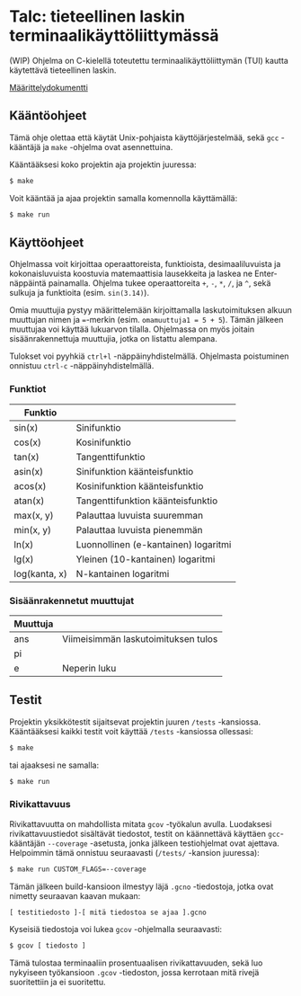 # Talc: tieteellinen laskin terminaalikäyttöliittymässä
(WIP) Ohjelma on C-kielellä toteutettu terminaalikäyttöliittymän (TUI) kautta käytettävä tieteellinen laskin. 

[Määrittelydokumentti](https://github.com/TatuLaras/talc/blob/master/docs/m%C3%A4%C3%A4rittely.md)

## Kääntöohjeet
Tämä ohje olettaa että käytät Unix-pohjaista käyttöjärjestelmää, sekä `gcc` -kääntäjä ja `make` -ohjelma ovat asennettuina. 

Kääntääksesi koko projektin aja projektin juuressa:
```bash
$ make
```

Voit kääntää ja ajaa projektin samalla komennolla käyttämällä:

```bash
$ make run
```


## Käyttöohjeet
Ohjelmassa voit kirjoittaa operaattoreista, funktioista, desimaaliluvuista ja kokonaisluvuista koostuvia matemaattisia lausekkeita ja laskea ne Enter-näppäintä painamalla.
Ohjelma tukee operaattoreita `+`, `-`, `*`, `/`, ja `^`, sekä sulkuja ja funktioita (esim. `sin(3.14)`).

Omia muuttujia pystyy määrittelemään kirjoittamalla laskutoimituksen alkuun muuttujan nimen ja `=`-merkin (esim. `omamuuttuja1 = 5 + 5`).
Tämän jälkeen muuttujaa voi käyttää lukuarvon tilalla.
Ohjelmassa on myös joitain sisäänrakennettuja muuttujia, jotka on listattu alempana.

Tulokset voi pyyhkiä `ctrl+l` -näppäinyhdistelmällä. Ohjelmasta poistuminen onnistuu `ctrl-c` -näppäinyhdistelmällä.

### Funktiot
| Funktio | |
| --- | --- |
| sin(x) | Sinifunktio |
| cos(x) | Kosinifunktio |
| tan(x) | Tangenttifunktio |
| asin(x) | Sinifunktion käänteisfunktio |
| acos(x) | Kosinifunktion käänteisfunktio |
| atan(x) | Tangenttifunktion käänteisfunktio |
| max(x, y) | Palauttaa luvuista suuremman |
| min(x, y) | Palauttaa luvuista pienemmän |
| ln(x) | Luonnollinen (e-kantainen) logaritmi |
| lg(x) | Yleinen (10-kantainen) logaritmi |
| log(kanta, x) | N-kantainen logaritmi |

### Sisäänrakennetut muuttujat

| Muuttuja | |
| --- | --- |
| ans | Viimeisimmän laskutoimituksen tulos |
| pi ||
| e | Neperin luku|

## Testit
Projektin yksikkötestit sijaitsevat projektin juuren `/tests` -kansiossa. Kääntääksesi kaikki testit voit käyttää `/tests` -kansiossa ollessasi:
```bash
$ make
```
tai ajaaksesi ne samalla:
```bash
$ make run
```


### Rivikattavuus
Rivikattavuutta on mahdollista mitata `gcov` -työkalun avulla. Luodaksesi rivikattavuustiedot sisältävät tiedostot, testit on käännettävä käyttäen `gcc`-kääntäjän `--coverage` -asetusta, jonka jälkeen testiohjelmat ovat ajettava. Helpoimmin tämä onnistuu seuraavasti (`/tests/` -kansion juuressa):

```bash
$ make run CUSTOM_FLAGS=--coverage
```

Tämän jälkeen build-kansioon ilmestyy läjä `.gcno` -tiedostoja, jotka ovat nimetty seuraavan kaavan mukaan:
```
[ testitiedosto ]-[ mitä tiedostoa se ajaa ].gcno
```

Kyseisiä tiedostoja voi lukea `gcov` -ohjelmalla seuraavasti:
```bash
$ gcov [ tiedosto ]
```

Tämä tulostaa terminaaliin prosentuaalisen rivikattavuuden, sekä luo nykyiseen työkansioon `.gcov` -tiedoston, jossa kerrotaan mitä rivejä suoritettiin ja ei suoritettu.
